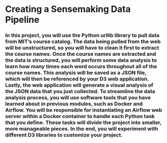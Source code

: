 # Creating a Sensemaking Data Pipeline
### In this project, you will use the Python urllib library to pull data from MIT’s course catalog. The data being pulled from the web will be unstructured, so you will have to clean it first to extract the course names. Once the course names are extracted and the data is structured, you will perform some data analysis to learn how many times each word occurs throughout all of the course names. This analysis will be saved as a JSON file, which will then be referenced by your D3 web application. Lastly, the web application will generate a visual analysis of the JSON data that you just collected. To streamline the data analysis process, you will use software tools that you have learned about in previous modules, such as Docker and Airflow. You will be responsible for instantiating an Airflow web server within a Docker container to handle each Python task that you define. These tasks will divide the project into smaller, more manageable pieces. In the end, you will experiment with different D3 libraries to customize your project.
